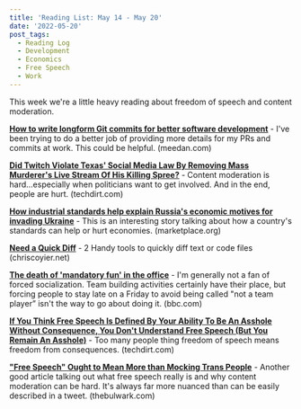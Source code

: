 ```yaml
---
title: 'Reading List: May 14 - May 20'
date: '2022-05-20'
post_tags:
  - Reading Log
  - Development
  - Economics
  - Free Speech
  - Work
---
```


This week we're a little heavy reading about freedom of speech and content moderation.
<!-- excerpt -->

[**How to write longform Git commits for better software development**](https://meedan.com/blog/how-to-write-longform-git-commits-for-better-software-development) - I've been trying to do a better job of providing more details for my PRs and commits at work. This could be helpful. <span className="domain-name">(meedan.com)</span>

[**Did Twitch Violate Texas' Social Media Law By Removing Mass Murderer's Live Stream Of His Killing Spree?**](https://www.techdirt.com/2022/05/16/did-twitch-violate-texas-social-media-law-by-removing-mass-murderers-live-stream-of-his-killing-spree/) - Content moderation is hard...especially when politicians want to get involved. And in the end, people are hurt. <span className="domain-name">(techdirt.com)</span>

[**How industrial standards help explain Russia's economic motives for invading Ukraine**](https://www.marketplace.org/2022/05/17/industrial-standards-help-explain-russias-economic-motives-invading-ukraine/) - This is an interesting story talking about how a country's standards can help or hurt economies. <span className="domain-name">(marketplace.org)</span>

[**Need a Quick Diff**](https://chriscoyier.net/2022/05/17/need-a-quick-diff/) - 2 Handy tools to quickly diff text or code files <span className="domain-name">(chriscoyier.net)</span>

[**The death of 'mandatory fun' in the office**](https://www.bbc.com/worklife/article/20220517-the-death-of-mandatory-fun-in-the-office) - I'm generally not a fan of forced socialization. Team building activities certainly have their place, but forcing people to stay late on a Friday to avoid being called "not a team player” isn't the way to go about doing it. <span className="domain-name">(bbc.com)</span>

[**If You Think Free Speech Is Defined By Your Ability To Be An Asshole Without Consequence, You Don't Understand Free Speech (But You Remain An Asshole)**](https://www.techdirt.com/2022/05/20/if-you-think-free-speech-is-defined-by-your-ability-to-be-an-asshole-without-consequence-you-dont-understand-free-speech-but-you-remain-an-asshole/) - Too many people thing freedom of speech means freedom from consequences. <span className="domain-name">(techdirt.com)</span>

[**"Free Speech" Ought to Mean More than Mocking Trans People**](https://www.thebulwark.com/free-speech-ought-to-mean-more-than-mocking-trans-people/) - Another good article talking out what free speech really is and why content moderation can be hard. It's always far more nuanced than can be easily described in a tweet. <span className="domain-name">(thebulwark.com)</span>